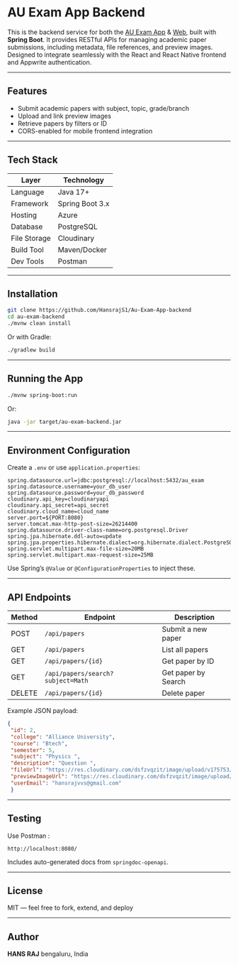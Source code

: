 #  AU Exam App Backend

This is the backend service for both the [AU Exam App](https://github.com/HansrajS1/Au-Exam-App) & [Web](https://github.com/HansrajS1/Au-Exam-Web), built with **Spring Boot**. It provides RESTful APIs for managing academic paper submissions, including metadata, file references, and preview images. Designed to integrate seamlessly with the React and React Native frontend and Appwrite authentication.

---

##  Features

-  Submit academic papers with subject, topic, grade/branch
-  Upload and link preview images
-  Retrieve papers by filters or ID
-  CORS-enabled for mobile frontend integration

---

##  Tech Stack

| Layer       | Technology             |
|-------------|------------------------|
| Language    | Java 17+               |
| Framework   | Spring Boot 3.x        |
| Hosting     | Azure                  |
| Database    | PostgreSQL             |
| File Storage| Cloudinary             |
| Build Tool  | Maven/Docker           |
| Dev Tools   | Postman                |

---

##  Installation

```bash
git clone https://github.com/HansrajS1/Au-Exam-App-backend
cd au-exam-backend
./mvnw clean install
```

Or with Gradle:

```bash
./gradlew build
```

---

##  Running the App

```bash
./mvnw spring-boot:run
```

Or:

```bash
java -jar target/au-exam-backend.jar
```

---

##  Environment Configuration

Create a `.env` or use `application.properties`:

```properties
spring.datasource.url=jdbc:postgresql://localhost:5432/au_exam
spring.datasource.username=your_db_user
spring.datasource.password=your_db_password
cloudinary.api_key=cloudinaryapi
cloudinary.api_secret=api_secret
cloudinary.cloud_name=cloud_name
server.port=${PORT:8080}
server.tomcat.max-http-post-size=26214400
spring.datasource.driver-class-name=org.postgresql.Driver
spring.jpa.hibernate.ddl-auto=update
spring.jpa.properties.hibernate.dialect=org.hibernate.dialect.PostgreSQLDialect
spring.servlet.multipart.max-file-size=20MB
spring.servlet.multipart.max-request-size=25MB
```

 Use Spring’s `@Value` or `@ConfigurationProperties` to inject these.

---

##  API Endpoints

| Method | Endpoint                          | Description                  |
|--------|-----------------------------------|------------------------------|
| POST   | `/api/papers`                     | Submit a new paper           |
| GET    | `/api/papers`                     | List all papers              |
| GET    | `/api/papers/{id}`                | Get paper by ID              |
| GET    | `/api/papers/search?subject=Math `| Get paper by Search          |
| DELETE | `/api/papers/{id}`                | Delete paper                 |

Example JSON payload:

```json
{
 "id": 2,
 "college": "Alliance University",
 "course": "Btech",
 "semester": 5,
 "subject": "Physics ",
 "description": "Question ",
 "fileUrl": "https://res.cloudinary.com/dsfzvqzit/image/upload/v175753/wbioiv2mmwfeyf5ss3ir.pdf",
 "previewImageUrl": "https://res.cloudinary.com/dsfzvqzit/image/upload/v57070752/hzumdullmib5a2a7ed3p.jpg",
 "userEmail": "hansrajvvs@gmail.com"
 }
```

---

##  Testing

Use Postman :

```
http://localhost:8080/
```

 Includes auto-generated docs from `springdoc-openapi`.

---

##  License

MIT — feel free to fork, extend, and deploy

---

##  Author

**HANS RAJ**
 bengaluru, India  

